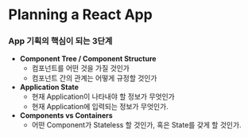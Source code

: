 # Planning a React App



### App 기획의 핵심이 되는 3단계



- **Component Tree / Component Structure**
  - 컴포넌트를 어떤 것을 가질 것인가
  - 컴포넌트 간의 관계는 어떻게 규정할 것인가
- **Application State**
  - 현재 Application이 나타내야 할 정보가 무엇인가
  - 현재 Application에 입력되는 정보가 무엇인가.
- **Components vs Containers**
  - 어떤 Component가 Stateless 할 것인가, 혹은 State를 갖게 할 것인가.





